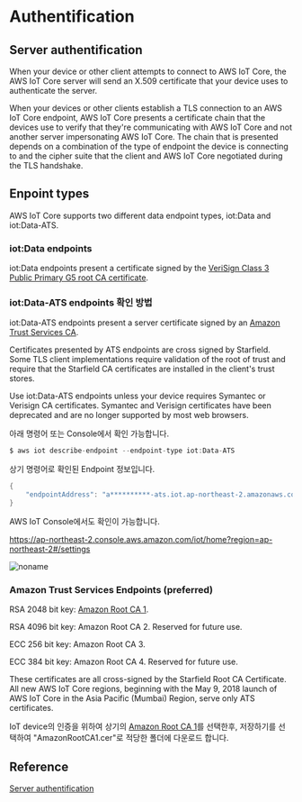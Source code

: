 # Authentification

## Server authentification

When your device or other client attempts to connect to AWS IoT Core, the AWS IoT Core server will send an X.509 certificate that your device uses to authenticate the server.

When your devices or other clients establish a TLS connection to an AWS IoT Core endpoint, AWS IoT Core presents a certificate chain that the devices use to verify that they're communicating with AWS IoT Core and not another server impersonating AWS IoT Core. The chain that is presented depends on a combination of the type of endpoint the device is connecting to and the cipher suite that the client and AWS IoT Core negotiated during the TLS handshake.


## Enpoint types

AWS IoT Core supports two different data endpoint types, iot:Data and iot:Data-ATS. 

### iot:Data endpoints
iot:Data endpoints present a certificate signed by the [VeriSign Class 3 Public Primary G5 root CA certificate](https://www.websecurity.digicert.com/content/dam/websitesecurity/digitalassets/desktop/pdfs/roots/VeriSign-Class%203-Public-Primary-Certification-Authority-G5.pem). 


### iot:Data-ATS endpoints 확인 방법

iot:Data-ATS endpoints present a server certificate signed by an [Amazon Trust Services CA](https://www.amazontrust.com/repository/).

Certificates presented by ATS endpoints are cross signed by Starfield. Some TLS client implementations require validation of the root of trust and require that the Starfield CA certificates are installed in the client's trust stores.

Use iot:Data-ATS endpoints unless your device requires Symantec or Verisign CA certificates. Symantec and Verisign certificates have been deprecated and are no longer supported by most web browsers.

아래 명령어 또는 Console에서 확인 가능합니다. 

```c
$ aws iot describe-endpoint --endpoint-type iot:Data-ATS
```

상기 명령어로 확인된 Endpoint 정보입니다.
```java
{
    "endpointAddress": "a**********-ats.iot.ap-northeast-2.amazonaws.com"
}
```

AWS IoT Console에서도 확인이 가능합니다. 

https://ap-northeast-2.console.aws.amazon.com/iot/home?region=ap-northeast-2#/settings

![noname](https://user-images.githubusercontent.com/52392004/168472427-9773d6f2-c09f-4f6a-bcea-0c11478b976b.png)



### Amazon Trust Services Endpoints (preferred)


RSA 2048 bit key: [Amazon Root CA 1](https://www.amazontrust.com/repository/AmazonRootCA1.pem).

RSA 4096 bit key: Amazon Root CA 2. Reserved for future use.

ECC 256 bit key: Amazon Root CA 3.

ECC 384 bit key: Amazon Root CA 4. Reserved for future use.

These certificates are all cross-signed by the Starfield Root CA Certificate. All new AWS IoT Core regions, beginning with the May 9, 2018 launch of AWS IoT Core in the Asia Pacific (Mumbai) Region, serve only ATS certificates.

IoT device의 인증을 위하여 상기의 [Amazon Root CA 1](https://www.amazontrust.com/repository/AmazonRootCA1.pem)를 선택한후, 저장하기를 선택하여 "AmazonRootCA1.cer"로 적당한 폴더에 다운로드 합니다. 


## Reference

[Server authentification](https://docs.aws.amazon.com/iot/latest/developerguide/server-authentication.html)
